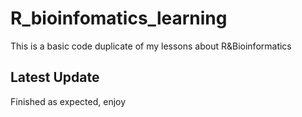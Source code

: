 # R_bioinfomatics_learning
This is a basic code duplicate of my lessons about R&amp;Bioinformatics 
## Latest Update
Finished as expected, enjoy
